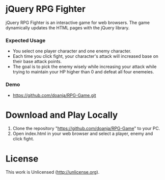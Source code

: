 # jQuery RPG Fighter

jQuery RPG Fighter is an interactive game for web browsers. The game dynamically updates the HTML pages with the jQuery library.

### Expected Usage

- You select one player character and one enemy character.
- Each time you click fight, your character's attack will increased base on their base attack points.
- The goal is to pick the enemy wisely while increasing your attack while trying to maintain your HP higher than 0 and defeat all four enemeies.

### Demo

- https://github.com/doanja/RPG-Game.git

# Download and Play Locally

1. Clone the repository "https://github.com/doanja/RPG-Game" to your PC.
2. Open index.html in your web browser and select a player, enemy and click fight.

# License

This work is Unlicensed (http://unlicense.org).
